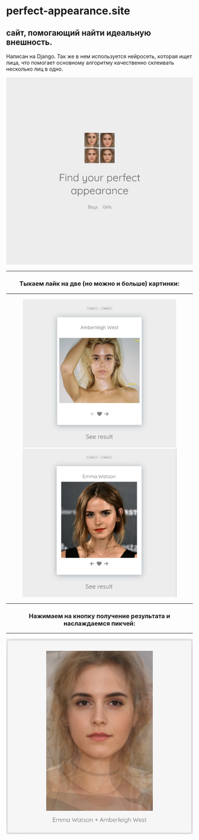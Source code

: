 # perfect-appearance.site

## сайт, помогающий найти идеальную внешность.

Написан на Django. Так же в нем используется нейросеть, которая ищет лица, что помогает основному алгоритму качественно склеивать несколько лиц в одно.

<div align="center">
<div align="center">

<img src="https://github.com/Glazochek/perfect-appearance.site/blob/main/imgs/%D0%A1%D0%BD%D0%B8%D0%BC%D0%BE%D0%BA%20%D1%8D%D0%BA%D1%80%D0%B0%D0%BD%D0%B0%202023-03-15%20181840.png?raw=true">

</div>

---

### Тыкаем лайк на две (но можно и больше) картинки:

---

<div align="center">
 
<img height="400" src="https://github.com/Glazochek/perfect-appearance.site/blob/main/imgs/%D0%A1%D0%BD%D0%B8%D0%BC%D0%BE%D0%BA%20%D1%8D%D0%BA%D1%80%D0%B0%D0%BD%D0%B0%202023-03-15%20181917.png?raw=true">

<img height="400" src="https://github.com/Glazochek/perfect-appearance.site/blob/main/imgs/%D0%A1%D0%BD%D0%B8%D0%BC%D0%BE%D0%BA%20%D1%8D%D0%BA%D1%80%D0%B0%D0%BD%D0%B0%202023-03-15%20181942.png?raw=true">

</div>

---

### Нажимаем на кнопку получение результата и наслаждаемся пикчей:

---

<div align="center">

<img src="https://github.com/Glazochek/perfect-appearance.site/blob/main/imgs/%D0%A1%D0%BD%D0%B8%D0%BC%D0%BE%D0%BA%20%D1%8D%D0%BA%D1%80%D0%B0%D0%BD%D0%B0%202023-03-15%20182057.png?raw=true">

</div>
</div>
